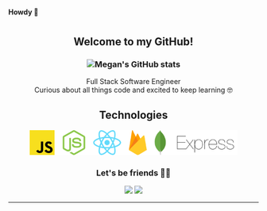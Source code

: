 #### Howdy 🤠

# <h2 align="center"> Welcome to my GitHub! </h1>

<div align="center">

### ![Megan's GitHub stats](https://github-readme-stats.vercel.app/api?username=mmartel13&show_icons=true&theme=radical) 

</div>

<div align="center">

 Full Stack Software Engineer<br>
 Curious about all things code and excited to keep learning 🤓
 <br>

</div>

<div align="center">

## Technologies

<img src="./technologies.png" height="50px">

</div>

<div align="center">

### Let's be friends 👯‍♀️


[<img height="30" src = "https://img.shields.io/badge/gmail-c14438?&style=flat&logo=gmail&logoColor=white">][gmail] 
[<img height="30" src="https://img.shields.io/badge/linkedin-blue.svg?&style=flat&logo=linkedin&logoColor=white" />][LinkedIn]
<br />
<hr />

[gmail]: mailto:mmartel1330@gmail.com/
[Linkedin]: https://www.linkedin.com/in/megan-martel/

</div>
